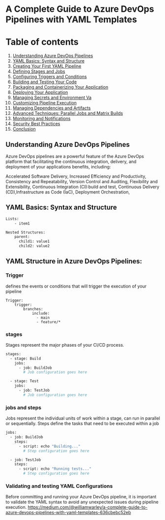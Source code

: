 
# A Complete Guide to Azure DevOps Pipelines with YAML Templates


# Table of contents
1. [Understanding Azure DevOps Pipelines](#UnderstandingAzureDevOpsPipelines)
2. [YAML Basics: Syntax and Structure](#YAMLBasics:SyntaxandStructure)
3. [Creating Your First YAML Pipeline](#paragraph2)
4. [Defining Stages and Jobs](#paragraph2)
5. [Configuring Triggers and Conditions](#paragraph2)
6. [Building and Testing Your Code](#paragraph2)
7. [Packaging and Containerizing Your Application](#paragraph2)
8. [Deploying Your Application](#paragraph2)
9. [Managing Secrets and Environment Va](#paragraph2)
10. [Customizing Pipeline Execution](#paragraph2)
11. [Managing Dependencies and Artifacts](#paragraph2)
12. [Advanced Techniques: Parallel Jobs and Matrix Builds](#paragraph2)
13. [Monitoring and Notifications](#paragraph2)
14. [Security Best Practices](#paragraph2)
15. [Conclusion](#paragraph2)



## Understanding Azure DevOps Pipelines
Azure DevOps pipelines are a powerful feature of the Azure DevOps platform that facilitating the continuous integration, delivery, and deployment of your applications
benefits, including:

Accelerated Software Delivery, Increased Efficiency and Productivity, Consistency and Repeatability, Version Control and Auditing, Flexibility and Extensibility, Continuous Integration (CI):build and test, Continuous Delivery (CD),Infrastructure as Code (IaC), Deployment Orchestration,
## YAML Basics: Syntax and Structure
```bash
Lists:
    - item1

Nested Structures:
    parent:
      child1: value1
      child2: value2
```
## YAML Structure in Azure DevOps Pipelines:
### Trigger
defines the events or conditions that will trigger the execution of your pipeline
```
Trigger:
    trigger:
        branches:
            include:
              - main
              - feature/*
```
### stages
Stages represent the major phases of your CI/CD process.

```bash
stages:
  - stage: Build
    jobs:
      - job: BuildJob
        # Job configuration goes here

  - stage: Test
    jobs:
      - job: TestJob
        # Job configuration goes here
```
### jobs and steps
Jobs represent the individual units of work within a stage, can run in parallel or sequentially.
Steps define the tasks that need to be executed within a job
```bash
jobs:
  - job: BuildJob
    steps:
      - script: echo "Building..."
        # Step configuration goes here

  - job: TestJob
    steps:
      - script: echo "Running tests..."
        # Step configuration goes here
```
### Validating and testing YAML Configurations
Before committing and running your Azure DevOps pipeline, it is important to validate the YAML syntax to avoid any unexpected issues during pipeline execution. 
https://medium.com/@williamwarley/a-complete-guide-to-azure-devops-pipelines-with-yaml-templates-636cbebc52eb

# 
```bash
```
# 
```bash
```
# 
```bash
```
# 
```bash
```